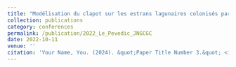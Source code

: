 ```yaml
---
title: "Modélisation du clapot sur les estrans lagunaires colonisés par des herbiers: implémentation dans WAVEWATCH III de la dissipation des vagues par la végétation"
collection: publications
category: conferences
permalink: /publication/2022_Le_Pevedic_JNGCGC
date: 2022-10-11
venue: ''
citation: 'Your Name, You. (2024). &quot;Paper Title Number 3.&quot; <i>GitHub Journal of Bugs</i>. 1(3).'
---
```

